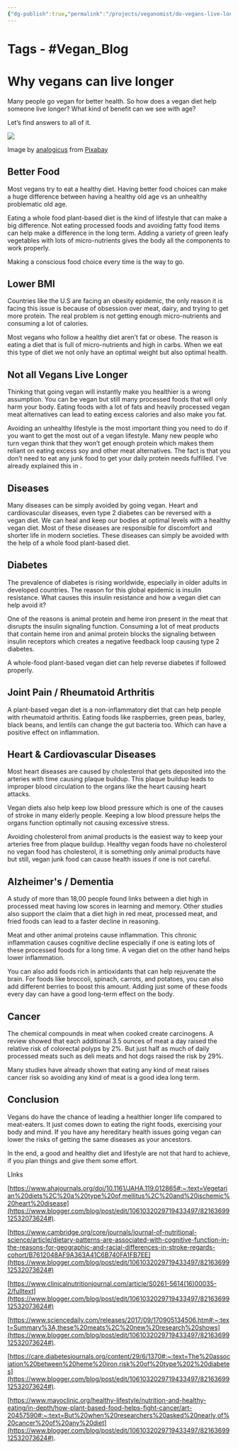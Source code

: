 ```yaml
---
{"dg-publish":true,"permalink":"/projects/veganomist/do-vegans-live-longer/","dgPassFrontmatter":true,"noteIcon":"3","created":"2023-11-14T21:08:36.941+05:30","updated":"2024-02-26T02:52:10.920+05:30"}
---
```


# **Tags** - #Vegan_Blog 

# Why vegans can live longer

  

Many people go vegan for better health. So how does a vegan diet help someone live longer? What kind of benefit can we see with age?

  

Let’s find answers to all of it.

  

[![](https://lh3.googleusercontent.com/-GvEl6EjfLMA/YIIzlpSQviI/AAAAAAAAhjM/XChm2ZNEjs8RKKFOnQiMsG8tQzyE44mbgCLcBGAsYHQ/w640-h448/skin-3358873_1280.jpg)](https://www.blogger.com/blog/post/edit/1061032029719433497/8216369912532073624#)

Image by [analogicus](https://www.blogger.com/blog/post/edit/1061032029719433497/8216369912532073624#) from [Pixabay](https://www.blogger.com/blog/post/edit/1061032029719433497/8216369912532073624#)

  

  

## Better Food

  

Most vegans try to eat a healthy diet. Having better food choices can make a huge difference between having a healthy old age vs an unhealthy problematic old age.

  

Eating a whole food plant-based diet is the kind of lifestyle that can make a big difference. Not eating processed foods and avoiding fatty food items can help make a difference in the long term. Adding a variety of green leafy vegetables with lots of micro-nutrients gives the body all the components to work properly.

  

Making a conscious food choice every time is the way to go.

  

## Lower BMI

  

Countries like the U.S are facing an obesity epidemic, the only reason it is facing this issue is because of obsession over meat, dairy, and trying to get more protein. The real problem is not getting enough micro-nutrients and consuming a lot of calories.

  

Most vegans who follow a healthy diet aren’t fat or obese. The reason is eating a diet that is full of micro-nutrients and high in carbs. When we eat this type of diet we not only have an optimal weight but also optimal health.

  

## Not all Vegans Live Longer

  

Thinking that going vegan will instantly make you healthier is a wrong assumption. You can be vegan but still many processed foods that will only harm your body. Eating foods with a lot of fats and heavily processed vegan meat alternatives can lead to eating excess calories and also make you fat.

  

Avoiding an unhealthy lifestyle is the most important thing you need to do if you want to get the most out of a vegan lifestyle. Many new people who turn vegan think that they won’t get enough protein which makes them reliant on eating excess soy and other meat alternatives. The fact is that you don’t need to eat any junk food to get your daily protein needs fulfilled. I’ve already explained this in <insert link>.

  

## Diseases

Many diseases can be simply avoided by going vegan. Heart and cardiovascular diseases, even type 2 diabetes can be reversed with a vegan diet. We can heal and keep our bodies at optimal levels with a healthy vegan diet. Most of these diseases are responsible for discomfort and shorter life in modern societies. These diseases can simply be avoided with the help of a whole food plant-based diet.

  

## Diabetes

  

The prevalence of diabetes is rising worldwide, especially in older adults in developed countries. The reason for this global epidemic is insulin resistance. What causes this insulin resistance and how a vegan diet can help avoid it?

  

One of the reasons is animal protein and heme iron present in the meat that disrupts the insulin signaling function. Consuming a lot of meat products that contain heme iron and animal protein blocks the signaling between insulin receptors which creates a negative feedback loop causing type 2 diabetes.

  

A whole-food plant-based vegan diet can help reverse diabetes if followed properly.

  

## Joint Pain / Rheumatoid Arthritis

  

A plant-based vegan diet is a non-inflammatory diet that can help people with rheumatoid arthritis. Eating foods like raspberries, green peas, barley, black beans, and lentils can change the gut bacteria too. Which can have a positive effect on inflammation.

  

## Heart & Cardiovascular Diseases 

  

Most heart diseases are caused by cholesterol that gets deposited into the arteries with time causing plaque buildup. This plaque buildup leads to improper blood circulation to the organs like the heart causing heart attacks.

  

Vegan diets also help keep low blood pressure which is one of the causes of stroke in many elderly people. Keeping a low blood pressure helps the organs function optimally not causing excessive stress.

  

Avoiding cholesterol from animal products is the easiest way to keep your arteries free from plaque buildup. Healthy vegan foods have no cholesterol no vegan food has cholesterol, it is something only animal products have but still, vegan junk food can cause health issues if one is not careful.

  

## Alzheimer's / Dementia

  

A study of more than 18,00 people found links between a diet high in processed meat having low scores in learning and memory. Other studies also support the claim that a diet high in red meat, processed meat, and fried foods can lead to a faster decline in reasoning.

  

Meat and other animal proteins cause inflammation. This chronic inflammation causes cognitive decline especially if one is eating lots of these processed foods for a long time. A vegan diet on the other hand helps lower inflammation.

  

You can also add foods rich in antioxidants that can help rejuvenate the brain. For foods like broccoli, spinach, carrots, and potatoes, you can also add different berries to boost this amount. Adding just some of these foods every day can have a good long-term effect on the body.

  

## Cancer

  

The chemical compounds in meat when cooked create carcinogens. A review showed that each additional 3.5 ounces of meat a day raised the relative risk of colorectal polyps by 2%. But just half as much of daily processed meats such as deli meats and hot dogs raised the risk by 29%.

  

Many studies have already shown that eating any kind of meat raises cancer risk so avoiding any kind of meat is a good idea long term.

  

## Conclusion

  

Vegans do have the chance of leading a healthier longer life compared to meat-eaters. It just comes down to eating the right foods, exercising your body and mind. If you have any hereditary health issues going vegan can lower the risks of getting the same diseases as your ancestors.

  

In the end, a good and healthy diet and lifestyle are not that hard to achieve, if you plan things and give them some effort.

  
  
  

LInks

[https://www.ahajournals.org/doi/10.1161/JAHA.119.012865#:~:text=Vegetarian%20diets%2C%20a%20type%20of,mellitus%2C%20and%20ischemic%20heart%20disease](https://www.blogger.com/blog/post/edit/1061032029719433497/8216369912532073624#).

  

[https://www.cambridge.org/core/journals/journal-of-nutritional-science/article/dietary-patterns-are-associated-with-cognitive-function-in-the-reasons-for-geographic-and-racial-differences-in-stroke-regards-cohort/B7612048AF9A363A41C6B740FA1FB7EE](https://www.blogger.com/blog/post/edit/1061032029719433497/8216369912532073624#)

  

[https://www.clinicalnutritionjournal.com/article/S0261-5614(16)00035-2/fulltext](https://www.blogger.com/blog/post/edit/1061032029719433497/8216369912532073624#)

  

[https://www.sciencedaily.com/releases/2017/09/170905134506.htm#:~:text=Summary%3A,these%20meats%2C%20new%20research%20shows](https://www.blogger.com/blog/post/edit/1061032029719433497/8216369912532073624#).

  

[https://care.diabetesjournals.org/content/29/6/1370#:~:text=The%20association%20between%20heme%20iron,risk%20of%20type%202%20diabetes](https://www.blogger.com/blog/post/edit/1061032029719433497/8216369912532073624#).

  

[https://www.mayoclinic.org/healthy-lifestyle/nutrition-and-healthy-eating/in-depth/how-plant-based-food-helps-fight-cancer/art-20457590#:~:text=But%20when%20researchers%20asked%20nearly,of%20cancer%20of%20any%20diet](https://www.blogger.com/blog/post/edit/1061032029719433497/8216369912532073624#).